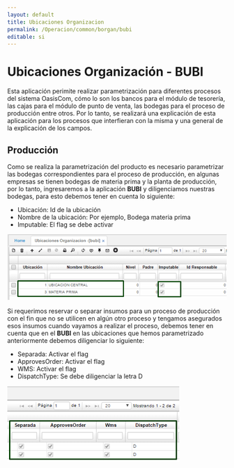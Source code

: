 ```yaml
---
layout: default
title: Ubicaciones Organizacion
permalink: /Operacion/common/borgan/bubi
editable: si
---
```


# Ubicaciones Organización - BUBI


Esta aplicación perimite realizar parametrización para diferentes procesos del sistema OasisCom, cómo lo son los bancos para el módulo de tesorería, las cajas para el módulo de punto de venta, las bodegas para el proceso de producción entre otros. Por lo tanto, se realizará una explicación de esta aplicación para los procesos que interfieran con la misma y una general de la explicación de los campos.  

## Producción

Como se realiza la parametrización del producto es necesario parametrizar las bodegas correspondientes para el proceso de producción, en algunas empresas se tienen bodegas de materia prima y la planta de producción, por lo tanto, ingresaremos a la aplicación **BUBI** y diligenciamos nuestras bodegas, para esto debemos tener en cuenta lo siguiente:  

-	Ubicación: Id de la ubicación
-	Nombre de la ubicación: Por ejemplo, Bodega materia prima
-	Imputable: El flag se debe activar  


![](bubi1.png)


Si requerimos reservar o separar insumos para un proceso de producción con el fin que no se utilicen en algún otro proceso y tengamos asegurados esos insumos cuando vayamos a realizar el proceso, debemos tener en cuenta que en el **BUBI** en las ubicaciones que hemos parametrizado anteriormente debemos diligenciar lo siguiente:

-	Separada: Activar el flag
-	ApprovesOrder: Activar el flag
-	WMS: Activar el flag
-	DispatchType: Se debe diligenciar la letra D  


![](bubi2.png)








